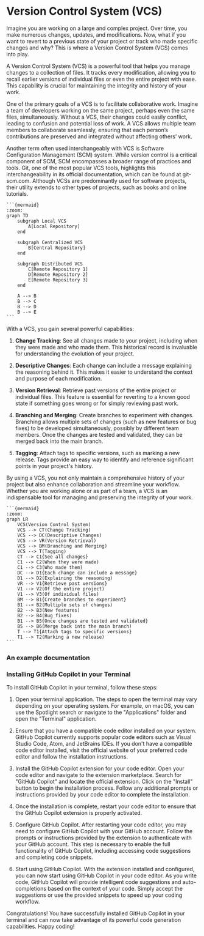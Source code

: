 # Version Control System (VCS)

Imagine you are working on a large and complex project. Over time, you make numerous changes, updates, and modifications. Now, what if you want to revert to a previous state of your project or track who made specific changes and why? This is where a Version Control System (VCS) comes into play.

A Version Control System (VCS) is a powerful tool that helps you manage changes to a collection of files. It tracks every modification, allowing you to recall earlier versions of individual files or even the entire project with ease. This capability is crucial for maintaining the integrity and history of your work.

One of the primary goals of a VCS is to facilitate collaborative work. Imagine a team of developers working on the same project, perhaps even the same files, simultaneously. Without a VCS, their changes could easily conflict, leading to confusion and potential loss of work. A VCS allows multiple team members to collaborate seamlessly, ensuring that each person’s contributions are preserved and integrated without affecting others’ work.

Another term often used interchangeably with VCS is Software Configuration Management (SCM) system. While version control is a critical component of SCM, SCM encompasses a broader range of practices and tools. Git, one of the most popular VCS tools, highlights this interchangeability in its official documentation, which can be found at git-scm.com. Although VCSs are predominantly used for software projects, their utility extends to other types of projects, such as books and online tutorials.
````{div} full-width
```{mermaid}
:zoom:
graph TD
    subgraph Local VCS
        A[Local Repository]
    end

    subgraph Centralized VCS
        B[Central Repository]
    end

    subgraph Distributed VCS
        C[Remote Repository 1]
        D[Remote Repository 2]
        E[Remote Repository 3]
    end

    A --> B
    B --> C
    B --> D
    B --> E
```
````

With a VCS, you gain several powerful capabilities:

1. **Change Tracking**: See all changes made to your project, including when they were made and who made them. This historical record is invaluable for understanding the evolution of your project.
   
2. **Descriptive Changes**: Each change can include a message explaining the reasoning behind it. This makes it easier to understand the context and purpose of each modification.
   
3. **Version Retrieval**: Retrieve past versions of the entire project or individual files. This feature is essential for reverting to a known good state if something goes wrong or for simply reviewing past work.
   
4. **Branching and Merging**: Create branches to experiment with changes. Branching allows multiple sets of changes (such as new features or bug fixes) to be developed simultaneously, possibly by different team members. Once the changes are tested and validated, they can be merged back into the main branch.
   
5. **Tagging**: Attach tags to specific versions, such as marking a new release. Tags provide an easy way to identify and reference significant points in your project's history.

By using a VCS, you not only maintain a comprehensive history of your project but also enhance collaboration and streamline your workflow. Whether you are working alone or as part of a team, a VCS is an indispensable tool for managing and preserving the integrity of your work.
````{div} full-width
```{mermaid}
:zoom:
graph LR
    VCS(Version Control System)
    VCS --> CT(Change Tracking)
    VCS --> DC(Descriptive Changes)
    VCS --> VR(Version Retrieval)
    VCS --> BM(Branching and Merging)
    VCS --> T(Tagging)
    CT --> C1{See all changes}
    C1 --> C2(When they were made)
    C1 --> C3(Who made them)
    DC --> D1{Each change can include a message}
    D1 --> D2(Explaining the reasoning)
    VR --> V1{Retrieve past versions}
    V1 --> V2(Of the entire project)
    V1 --> V3(Of individual files)
    BM --> B1{Create branches to experiment}
    B1 --> B2(Multiple sets of changes)
    B2 --> B3(New features)
    B2 --> B4(Bug fixes)
    B1 --> B5{Once changes are tested and validated}
    B5 --> B6(Merge back into the main branch)
    T --> T1{Attach tags to specific versions}
    T1 --> T2(Marking a new release)
```
````


### An example documentation 

### Installing GitHub Copilot in your Terminal

To install GitHub Copilot in your terminal, follow these steps:

1. Open your terminal application. The steps to open the terminal may vary depending on your operating system. For example, on macOS, you can use the Spotlight search or navigate to the "Applications" folder and open the "Terminal" application.

2. Ensure that you have a compatible code editor installed on your system. GitHub Copilot currently supports popular code editors such as Visual Studio Code, Atom, and JetBrains IDEs. If you don't have a compatible code editor installed, visit the official website of your preferred code editor and follow the installation instructions.

3. Install the GitHub Copilot extension for your code editor. Open your code editor and navigate to the extension marketplace. Search for "GitHub Copilot" and locate the official extension. Click on the "Install" button to begin the installation process. Follow any additional prompts or instructions provided by your code editor to complete the installation.

4. Once the installation is complete, restart your code editor to ensure that the GitHub Copilot extension is properly activated.

5. Configure GitHub Copilot. After restarting your code editor, you may need to configure GitHub Copilot with your GitHub account. Follow the prompts or instructions provided by the extension to authenticate with your GitHub account. This step is necessary to enable the full functionality of GitHub Copilot, including accessing code suggestions and completing code snippets.

6. Start using GitHub Copilot. With the extension installed and configured, you can now start using GitHub Copilot in your code editor. As you write code, GitHub Copilot will provide intelligent code suggestions and auto-completions based on the context of your code. Simply accept the suggestions or use the provided snippets to speed up your coding workflow.

Congratulations! You have successfully installed GitHub Copilot in your terminal and can now take advantage of its powerful code generation capabilities. Happy coding!
